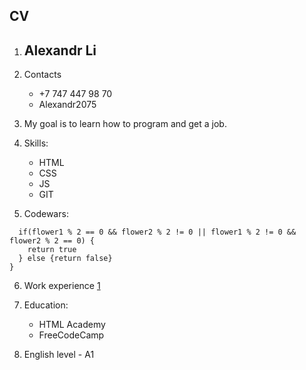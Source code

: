 ## CV

1. ## Alexandr Li

2. Contacts

   - +7 747 447 98 70
   - Alexandr2075

3. My goal is to learn how to program and get a job.

4. Skills:

   - HTML
   - CSS
   - JS
   - GIT

5. Codewars:

```function lovefunc(flower1, flower2){
  if(flower1 % 2 == 0 && flower2 % 2 != 0 || flower1 % 2 != 0 && flower2 % 2 == 0) {
    return true
  } else {return false}
}
```

6. Work experience [1](https://github.com/alexandr2075/ratio/tree/main/module1)

7. Education:

   - HTML Academy
   - FreeCodeCamp

8. English level - A1
